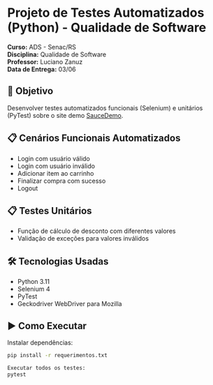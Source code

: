 # Projeto de Testes Automatizados (Python) - Qualidade de Software

**Curso:** ADS - Senac/RS  
**Disciplina:** Qualidade de Software  
**Professor:** Luciano Zanuz  
**Data de Entrega:** 03/06  

## 🎯 Objetivo

Desenvolver testes automatizados funcionais (Selenium) e unitários (PyTest) sobre o site demo [SauceDemo](https://www.saucedemo.com).

## 📋 Cenários Funcionais Automatizados

- Login com usuário válido
- Login com usuário inválido
- Adicionar item ao carrinho
- Finalizar compra com sucesso
- Logout

## 📋 Testes Unitários

- Função de cálculo de desconto com diferentes valores
- Validação de exceções para valores inválidos

## 🛠️ Tecnologias Usadas

- Python 3.11
- Selenium 4
- PyTest
- Geckodriver WebDriver para Mozilla

## ▶️ Como Executar

Instalar dependências:
```bash
pip install -r requerimentos.txt 

Executar todos os testes:
pytest
